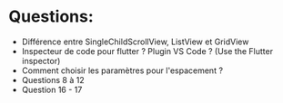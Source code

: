 
# Questions: 

- Différence entre SingleChildScrollView, ListView et GridView
- Inspecteur de code pour flutter ? Plugin VS Code ? (Use the Flutter inspector)
- Comment choisir les paramètres pour l'espacement ?
- Questions 8 à 12
- Question 16 - 17
